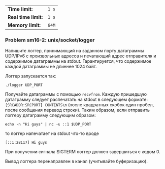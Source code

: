 |                      |       |
|----------------------|-------|
| **Time limit:**      | `1 s` |
| **Real time limit:** | `1 s` |
| **Memory limit:**    | `64M` |


### Problem sm16-2: unix/socket/logger

Напишите логгер, принимающий на заданном порту датаграммы UDP/IPv6 с произвольных адресов и
печатающий адрес отправителя и содержимое датаграммы на stdout. Гарантируется, что содержимое каждой
датаграммы не длиннее 1024 байт.

Логгер запускается так:

    
    
    ./logger UDP_PORT

Получайте датаграммы с помощью `recvfrom`. Каждую пришедшую датаграмму следует распечатать на stdout
в следующем формате: `[SRCADDR:SRCPORT] CONTENTS\n` (после квадратных скобок один пробел, после
сообщения перевод строки). Таким образом, если отправить логгеру датаграмму следующим образом:

    
    
    echo -n "Hi guys" | nc -u ::1 $UDP_PORT

то логгер напечатает на stdout что-то вроде

    
    
    [::1:28117] Hi guys

При получении сигнала SIGTERM логгер должен завершиться с кодом 0.

Вывод логгера перенаправлен в канал (учитывайте буферизацию).

